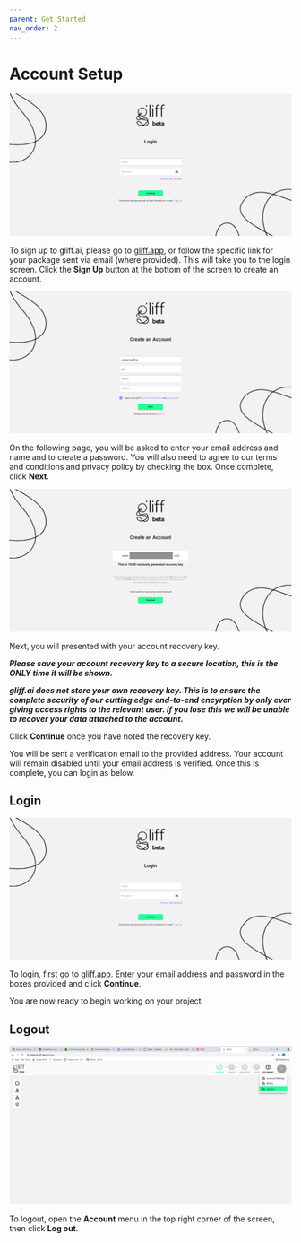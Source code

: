 ```yaml
---
parent: Get Started
nav_order: 2
---
```


# Account Setup

![Initial Login Screen](/assets/images/signing/login.png)

To sign up to gliff.ai, please go to [gliff.app](gliff.app), or follow the specific link for your package sent via email (where provided).
This will take you to the login screen.
Click the **Sign Up** button at the bottom of the screen to create an account.

![Account Creation Page](/assets/images/signing/create_account.png)

On the following page, you will be asked to enter your email address and name and to create a password.
You will also need to agree to our terms and conditions and privacy policy by checking the box.
Once complete, click **Next**.

![Account Recovery Key](/assets/images/signing/recovery_key.png)

Next, you will presented with your account recovery key.

**_Please save your account recovery key to a secure location, this is the ONLY time it will be shown._**

**_gliff.ai does not store your own recovery key. This is to ensure the complete security of our cutting edge end-to-end encyrption by only ever giving access rights to the relevant user. If you lose this we will be unable to recover your data attached to the account._**

Click **Continue** once you have noted the recovery key.

You will be sent a verification email to the provided address.
Your account will remain disabled until your email address is verified.
Once this is complete, you can login as below.

## Login

![Initial Login Screen](/assets/images/signing/login.png)

To login, first go to [gliff.app](gliff.app).
Enter your email address and password in the boxes provided and click **Continue**.

You are now ready to begin working on your project.

## Logout

![Logout from Platform](/assets/images/signing/log_out.png)

To logout, open the **Account** menu in the top right corner of the screen, then click **Log out**.
